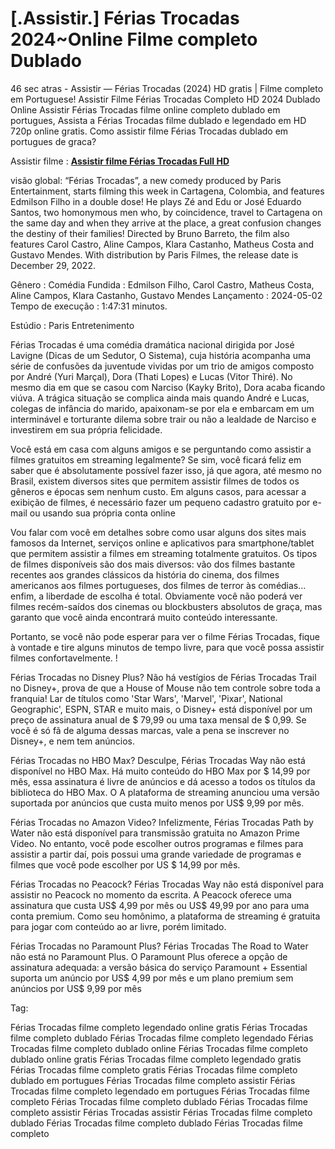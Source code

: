 # [.Assistir.] Férias Trocadas 2024~Online Filme completo Dublado

46 sec atras - Assistir — Férias Trocadas (2024) HD gratis | Filme completo em Portuguese! Assistir Filme Férias Trocadas Completo HD 2024 Dublado Online Assistir Férias Trocadas filme online completo dublado em portugues, Assista a Férias Trocadas filme dublado e legendado em HD 720p online gratis. Como assistir filme Férias Trocadas dublado em portugues de graca?

Assistir filme : **[Assistir filme Férias Trocadas Full HD](https://cinematix.download/pt/movie/952022)**


visão global:
“Férias Trocadas”, a new comedy produced by Paris Entertainment, starts filming this week in Cartagena, Colombia, and features Edmilson Filho in a double dose! He plays Zé and Edu or José Eduardo Santos, two homonymous men who, by coincidence, travel to Cartagena on the same day and when they arrive at the place, a great confusion changes the destiny of their families!  Directed by Bruno Barreto, the film also features Carol Castro, Aline Campos, Klara Castanho, Matheus Costa and Gustavo Mendes. With distribution by Paris Filmes, the release date is December 29, 2022.

Gênero      : Comédia
Fundida      : Edmilson Filho, Carol Castro, Matheus Costa, Aline Campos, Klara Castanho, Gustavo Mendes
Lançamento    : 2024-05-02
Tempo de execução : 1:47:31 minutos.

Estúdio : Paris Entretenimento 

Férias Trocadas é uma comédia dramática nacional dirigida por José Lavigne (Dicas de um Sedutor, O Sistema), cuja história acompanha uma série de confusões da juventude vividas por um trio de amigos composto por André (Yuri Marçal), Dora (Thati Lopes) e Lucas (Vitor Thiré). No mesmo dia em que se casou com Narciso (Kayky Brito), Dora acaba ficando viúva. A trágica situação se complica ainda mais quando André e Lucas, colegas de infância do marido, apaixonam-se por ela e embarcam em um interminável e torturante dilema sobre trair ou não a lealdade de Narciso e investirem em sua própria felicidade.

Você está em casa com alguns amigos e se perguntando como assistir a filmes gratuitos em streaming legalmente? Se sim, você ficará feliz em saber que é absolutamente possível fazer isso, já que agora, até mesmo no Brasil, existem diversos sites que permitem assistir filmes de todos os gêneros e épocas sem nenhum custo. Em alguns casos, para acessar a exibição de filmes, é necessário fazer um pequeno cadastro gratuito por e-mail ou usando sua própria conta online

Vou falar com você em detalhes sobre como usar alguns dos sites mais famosos da Internet, serviços online e aplicativos para smartphone/tablet que permitem assistir a filmes em streaming totalmente gratuitos. Os tipos de filmes disponíveis são dos mais diversos: vão dos filmes bastante recentes aos grandes clássicos da história do cinema, dos filmes americanos aos filmes portugueses, dos filmes de terror às comédias... enfim, a liberdade de escolha é total. Obviamente você não poderá ver filmes recém-saídos dos cinemas ou blockbusters absolutos de graça, mas garanto que você ainda encontrará muito conteúdo interessante.

Portanto, se você não pode esperar para ver o filme Férias Trocadas, fique à vontade e tire alguns minutos de tempo livre, para que você possa assistir filmes confortavelmente. !

Férias Trocadas no Disney Plus? Não há vestígios de Férias Trocadas Trail no Disney+, prova de que a House of Mouse não tem controle sobre toda a franquia! Lar de títulos como 'Star Wars', 'Marvel', 'Pixar', National Geographic', ESPN, STAR e muito mais, o Disney+ está disponível por um preço de assinatura anual de $ 79,99 ou uma taxa mensal de $ 0,99. Se você é só fã de alguma dessas marcas, vale a pena se inscrever no Disney+, e nem tem anúncios.

Férias Trocadas no HBO Max? Desculpe, Férias Trocadas Way não está disponível no HBO Max. Há muito conteúdo do HBO Max por $ 14,99 por mês, essa assinatura é livre de anúncios e dá acesso a todos os títulos da biblioteca do HBO Max. O A plataforma de streaming anunciou uma versão suportada por anúncios que custa muito menos por US$ 9,99 por mês.

Férias Trocadas no Amazon Video? Infelizmente, Férias Trocadas Path by Water não está disponível para transmissão gratuita no Amazon Prime Video. No entanto, você pode escolher outros programas e filmes para assistir a partir daí, pois possui uma grande variedade de programas e filmes que você pode escolher por US $ 14,99 por mês.

Férias Trocadas no Peacock? Férias Trocadas Way não está disponível para assistir no Peacock no momento da escrita. A Peacock oferece uma assinatura que custa US$ 4,99 por mês ou US$ 49,99 por ano para uma conta premium. Como seu homônimo, a plataforma de streaming é gratuita para jogar com conteúdo ao ar livre, porém limitado.

Férias Trocadas no Paramount Plus? Férias Trocadas The Road to Water não está no Paramount Plus. O Paramount Plus oferece a opção de assinatura adequada: a versão básica do serviço Paramount + Essential suporta um anúncio por US$ 4,99 por mês e um plano premium sem anúncios por US$ 9,99 por mês

Tag:

Férias Trocadas filme completo legendado online gratis
Férias Trocadas filme completo dublado
Férias Trocadas filme completo legendado
Férias Trocadas filme completo dublado online
Férias Trocadas filme completo dublado online gratis
Férias Trocadas filme completo legendado gratis
Férias Trocadas filme completo gratis
Férias Trocadas filme completo dublado em portugues
Férias Trocadas filme completo assistir
Férias Trocadas filme completo legendado em portugues
Férias Trocadas filme completo
Férias Trocadas filme completo dublado
Férias Trocadas filme completo
assistir Férias Trocadas
assistir Férias Trocadas filme completo dublado
Férias Trocadas filme completo dublado
Férias Trocadas filme completo
